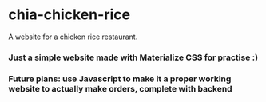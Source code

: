 # chia-chicken-rice
A website for a chicken rice restaurant.

### Just a simple website made with Materialize CSS for practise :) 
### Future plans: use Javascript to make it a proper working website to actually make orders, complete with backend
